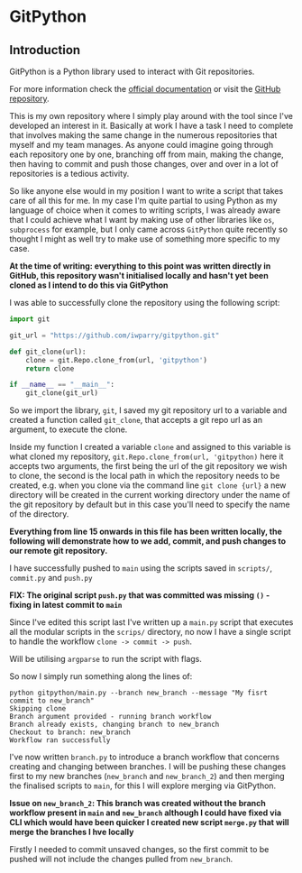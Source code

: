 # GitPython

## Introduction
GitPython is a Python library used to interact with Git repositories.

For more information check the [official documentation](https://gitpython.readthedocs.io/en/stable/) or visit the [GitHub repository](https://github.com/gitpython-developers/GitPython).

This is my own repository where I simply play around with the tool since I've developed an interest in it. Basically at work I have a task I need to complete that involves making the same change in the numerous repositories that myself and my team manages. 
As anyone could imagine going through each repository one by one, branching off from main, making the change, then having to commit and push those changes, over and over in a lot of repositories is a tedious activity. 

So like anyone else would in my position I want to write a script that takes care of all this for me. In my case I'm quite partial to using Python as my language of choice when it comes to writing scripts, I was already aware that I could achieve what I want by making use of other libraries like `os`, `subprocess` for example, but I only came across `GitPython` quite recently so thought I might as well try to make use of something more specific to my case.

__At the time of writing: everything to this point was written directly in GitHub, this repository wasn't initialised locally and hasn't yet been cloned as I intend to do this via GitPython__

I was able to successfully clone the repository using the following script:

```python
import git

git_url = "https://github.com/iwparry/gitpython.git"

def git_clone(url):
    clone = git.Repo.clone_from(url, 'gitpython')
    return clone

if __name__ == "__main__":
    git_clone(git_url)
```

So we import the library, `git`, I saved my git repository url to a variable and created a function called `git_clone`, that accepts a git repo url as an argument, to execute the clone.

Inside my function I created a variable `clone` and assigned to this variable is what cloned my repository, `git.Repo.clone_from(url, 'gitpython)` here it accepts two arguments, the first being the url of the git repository we wish to clone, the second is the local path in which the repository needs to be created, e.g. when you clone via the command line `git clone {url}` a new directory will be created in the current working directory under the name of the git repository by default but in this case you'll need to specify the name of the directory.

__Everything from line 15 onwards in this file has been written locally, the following will demonstrate how to we add, commit, and push changes to our remote git repository.__

I have successfully pushed to `main` using the scripts saved in `scripts/`, `commit.py` and `push.py`

__FIX: The original script `push.py` that was committed was missing `()` - fixing in latest commit to `main`__

Since I've edited this script last I've written up a `main.py` script that executes all the modular scripts in the `scrips/` directory, no now I have a single script to handle the workflow `clone -> commit -> push`.

Will be utilising `argparse` to run the script with flags.

So now I simply run something along the lines of:
```
python gitpython/main.py --branch new_branch --message "My fisrt commit to new_branch"
Skipping clone
Branch argument provided - running branch workflow
Branch already exists, changing branch to new_branch
Checkout to branch: new_branch
Workflow ran successfully
```

I've now written `branch.py` to introduce a branch workflow that concerns creating and changing between branches. I will be pushing these changes first to my new branches (`new_branch` and `new_branch_2`) and then merging the finalised scripts to `main`, for this I will explore merging via GitPython.

__Issue on `new_branch_2`: This branch was created without the branch workflow present in `main` and `new_branch` although I could have fixed via CLI which would have been quicker I created new script `merge.py` that will merge the branches I hve locally__

Firstly I needed to commit unsaved changes, so the first commit to be pushed will not include the changes pulled from `new_branch`.